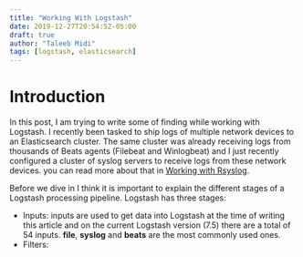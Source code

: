 ```yaml
---
title: "Working With Logstash"
date: 2019-12-27T20:54:52-05:00
draft: true
author: "Taleeb Midi"
tags: [logstash, elasticsearch]
---
```


# Introduction

In this post, I am trying to write some of finding while working with Logstash. I recently been tasked to ship logs of multiple network devices to an Elasticsearch cluster. The same cluster was already receiving logs from thousands of Beats agents (Filebeat and Winlogbeat) and I just recently configured a cluster of syslog servers to receive logs from these network devices. you can read more about that in [Working with Rsyslog](https://midiroot.com/working-with-rsyslog/).

Before we dive in I think it is important to explain the different stages of a Logstash processing pipeline. Logstash has three stages:

- Inputs: inputs are used to get data into Logstash at the time of writing this article and on the current Logstash version (7.5) there are a total of 54 inputs. **file**, **syslog** and **beats** are the most commonly used ones.
- Filters:
